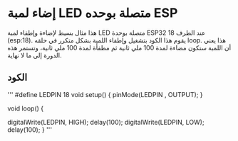 # إضاء لمبة LED متصلة بوحده ESP 
هذا مثال بسيط لإضاءة وإطفاء لمبة LED متصلة بوحدة ESP32 عند الطرف 18 (esp:18). يقوم هذا الكود بتشغيل وإطفاء اللمبة بشكل متكرر في حلقه loop. هذا يعني أن اللمبة ستكون مضاءة لمدة 100 ملي ثانية ثم مطفأة لمدة 100 ملي ثانية، وتستمر هذه الدورة إلى ما لا نهاية.
## الكود
'''
#define LEDPIN 18
void setup() {
  pinMode(LEDPIN , OUTPUT);
}

void loop() {

digitalWrite(LEDPIN, HIGH);
  delay(100); 
  digitalWrite(LEDPIN, LOW);
  delay(100);
}
'''
 
